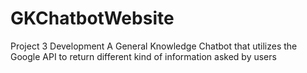 # GKChatbotWebsite
Project 3 Development
A General Knowledge Chatbot that utilizes the Google API to return different kind of information asked by users
